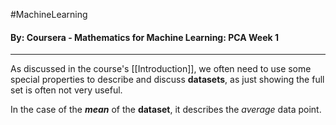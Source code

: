 #MachineLearning 
#### By: Coursera - Mathematics for Machine Learning: PCA Week 1
---
As discussed in the course's [[Introduction]], we often need to use some special properties to describe and discuss **datasets**, as just showing the full set is often not very useful.

In the case of the ***mean*** of the **dataset**, it describes the *average* data point.